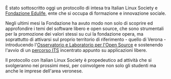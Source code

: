 <!--
.. title: Protocollo con Fondazione Edulife
.. slug: protocollo-fondazione-edulife
.. date: 2022-11-24 00:00:00
.. tags: 
.. category: 
.. link: 
.. description: 
.. type: text
.. image_copy: 
.. previewimage: /images/posts/edulife_ils.png
-->


È stato sottoscritto oggi un protocollo di intesa tra Italian Linux Society e [Fondazione Edulife](https://www.fondazioneedulife.org/), ente che si occupa di formazione e innovazione sociale.

<!-- TEASER_END -->

Negli ultimi mesi la Fondazione ha avuto modo non solo di scoprire ed approfondire i temi del software libero e open source, che sono strumentali per la promozione dei valori stessi su cui la fondazione opera, ma soprattutto di attivarsi sul proprio territorio di riferimento - quello di Verona - introducendo l'[Osservatorio e Laboratorio per l'Open Source](https://www.fondazioneedulife.org/olos/) e sostenendo l'avvio di un [percorso ITS](https://tuttoits.it/digitale-nuovo-corso-its-verona/) incentrato appunto su applicazioni libere.

Il protocollo con Italian Linux Society è propedeutico ad attività che si svolgeranno nei prossimi mesi, per coinvolgere non solo gli studenti ma anche le imprese dell'area veronese.